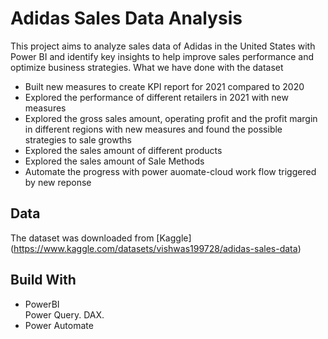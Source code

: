 # Adidas Sales Data Analysis 
This project aims to analyze sales data of Adidas in the United States with Power BI and  identify key insights to help improve sales performance and optimize business strategies. What we have done with the dataset
* Built new measures to create KPI report for 2021 compared to 2020
* Explored the performance of different retailers in 2021 with new measures 
* Explored the gross sales amount, operating profit and the profit margin in different regions with new measures and found the possible strategies to sale growths
* Explored the sales amount of different products
* Explored the sales amount of Sale Methods
* Automate the progress with power auomate-cloud work flow triggered by new reponse
## Data 
The dataset was downloaded from  [Kaggle] (https://www.kaggle.com/datasets/vishwas199728/adidas-sales-data)
## Build With
* PowerBI
  <br> Power Query. DAX.
* Power Automate
